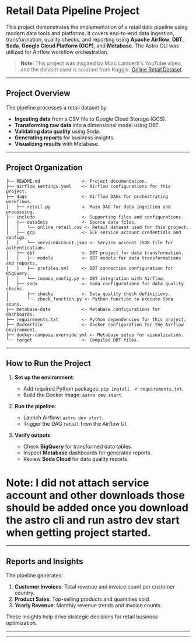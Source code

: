 # Retail Data Pipeline Project

This project demonstrates the implementation of a retail data pipeline using modern data tools and platforms. It covers end-to-end data ingestion, transformation, quality checks, and reporting using **Apache Airflow**, **DBT**, **Soda**, **Google Cloud Platform (GCP)**, and **Metabase**. The Astro CLI was utilized for Airflow workflow orchestration.

> **Note**: This project was inspired by Marc Lamberti's YouTube video, and the dataset used is sourced from Kaggle: [Online Retail Dataset](https://www.kaggle.com/datasets/tunguz/online-retail).

---

## Project Overview

The pipeline processes a retail dataset by:
- **Ingesting data** from a CSV file to Google Cloud Storage (GCS).
- **Transforming raw data** into a dimensional model using DBT.
- **Validating data quality** using Soda.
- **Generating reports** for business insights.
- **Visualizing results** with Metabase.

---

## Project Organization


```
├── README.md                <- Project documentation.
├── airflow_settings.yaml    <- Airflow configurations for this project.
├── dags                     <- Airflow DAGs for orchestrating workflows.
│   ├── retail.py            <- Main DAG for data ingestion and processing.
├── include                  <- Supporting files and configurations.
│   ├── dataSets             <- Source data files.
│   │   └── online_retail.csv <- Retail dataset used for this project.
│   ├── gcp                  <- GCP service account credentials and configs.
│   │   └── serviceAccount.json <- Service account JSON file for authentication.
│   ├── dbt                  <- DBT project for data transformation.
│   │   ├── models           <- DBT models for data transformations and reports.
│   │   ├── profiles.yml     <- DBT connection configuration for BigQuery.
│   │   └── cosmos_config.py <- DBT integration with Airflow.
│   ├── soda                 <- Soda configurations for data quality checks.
│       ├── checks           <- Data quality check definitions.
│       └── check_function.py <- Python function to execute Soda scans.
├── metabase-data            <- Metabase configurations for dashboards.
├── requirements.txt         <- Python dependencies for this project.
├── Dockerfile               <- Docker configuration for the Airflow environment.
├── docker-compose.override.yml <- Metabase setup for visualization.
└── target                   <- Compiled DBT files.

```
---

## How to Run the Project

1. **Set up the environment**:
   - Add required Python packages: `pip install -r requirements.txt`.
   - Build the Docker image: `astro dev start`.

2. **Run the pipeline**:
   - Launch Airflow: `astro dev start`.
   - Trigger the DAG `retail` from the Airflow UI.

3. **Verify outputs**:
   - Check **BigQuery** for transformed data tables.
   - Inspect **Metabase** dashboards for generated reports.
   - Review **Soda Cloud** for data quality reports.

# Note: I did not attach service account and other downloads those should be added once you download the astro cli and run astro dev start when getting project started. 

---

## Reports and Insights

The pipeline generates:
1. **Customer Invoices**: Total revenue and invoice count per customer country.
2. **Product Sales**: Top-selling products and quantities sold.
3. **Yearly Revenue**: Monthly revenue trends and invoice counts.

These insights help drive strategic decisions for retail business optimization.

---
--------
